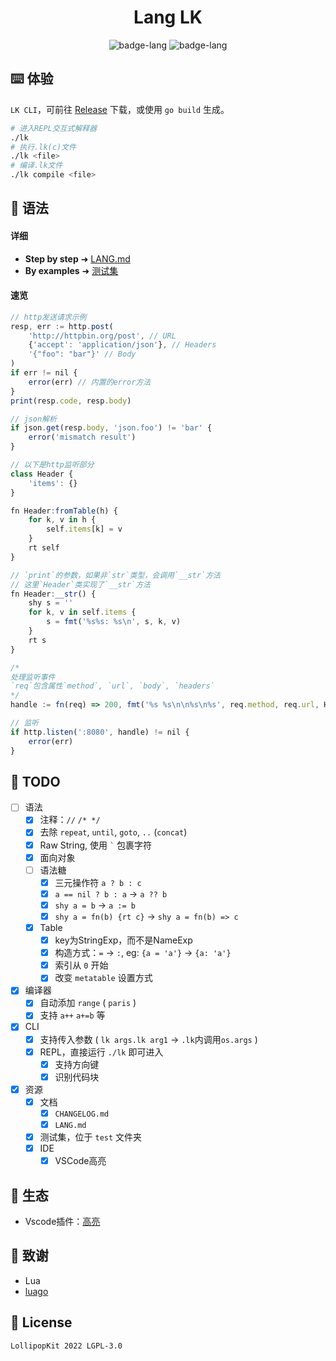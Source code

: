 <h1 align="center">Lang LK</h1>

<p align="center">
    <img alt="badge-lang" src="https://badgen.net/badge/Lang/LK/cyan">
    <img alt="badge-lang" src="https://badgen.net/badge/Go/1.19/purple">
</p>



## ⌨️ 体验
`LK CLI`，可前往 [Release](https://github.com/LollipopKit/lang-lk/releases) 下载，或使用 `go build` 生成。

```bash
# 进入REPL交互式解释器
./lk
# 执行.lk(c)文件
./lk <file>
# 编译.lk文件
./lk compile <file>
```

## 📄 语法
#### 详细
- **Step by step** ➜ [LANG.md](LANG.md)
- **By examples** ➜ [测试集](test)

#### 速览
```js
// http发送请求示例
resp, err := http.post(
    'http://httpbin.org/post', // URL
    {'accept': 'application/json'}, // Headers
    '{"foo": "bar"}' // Body
)
if err != nil {
    error(err) // 内置的error方法
}
print(resp.code, resp.body)

// json解析
if json.get(resp.body, 'json.foo') != 'bar' {
    error('mismatch result')
}

// 以下是http监听部分
class Header {
    'items': {}
}

fn Header:fromTable(h) {
    for k, v in h {
        self.items[k] = v
    }
    rt self
}

// `print`的参数，如果非`str`类型，会调用`__str`方法
// 这里`Header`类实现了`__str`方法
fn Header:__str() {
    shy s = ''
    for k, v in self.items {
        s = fmt('%s%s: %s\n', s, k, v)
    }
    rt s
}

/*
处理监听事件
`req`包含属性`method`, `url`, `body`, `headers`
*/
handle := fn(req) => 200, fmt('%s %s\n\n%s\n%s', req.method, req.url, Header:fromTable(req.headers), req.body)

// 监听
if http.listen(':8080', handle) != nil {
    error(err)
}
```

## 🔖 TODO
- [ ] 语法
  - [x] 注释：`//` `/* */`
  - [x] 去除 `repeat`, `until`, `goto`, `..` (`concat`)
  - [x] Raw String, 使用 ``` ` ``` 包裹字符
  - [x] 面向对象
  - [ ] 语法糖
    - [x] 三元操作符 `a ? b : c`
    - [x] `a == nil ? b : a` -> `a ?? b`
    - [x] `shy a = b` -> `a := b`
    - [x] `shy a = fn(b) {rt c}` -> `shy a = fn(b) => c`
  - [x] Table
    - [x] key为StringExp，而不是NameExp
    - [x] 构造方式：`=` -> `:`, eg: `{a = 'a'}` -> `{a: 'a'}`
    - [x] 索引从 `0` 开始
    - [x] 改变 `metatable` 设置方式
- [x] 编译器
  - [x] 自动添加 `range` ( `paris` )
  - [x] 支持 `a++` `a+=b` 等
- [x] CLI
  - [x] 支持传入参数 ( `lk args.lk arg1` -> `.lk`内调用`os.args` )
  - [x] REPL，直接运行 `./lk` 即可进入
    - [x] 支持方向键
    - [x] 识别代码块
- [x] 资源
    - [x] 文档
      - [x] `CHANGELOG.md`
      - [x] `LANG.md` 
    - [x] 测试集，位于 `test` 文件夹
    - [x] IDE
      - [x] VSCode高亮  

## 🌳 生态
- Vscode插件：[高亮](https://git.lolli.tech/lollipopkit/vscode-lang-lk-highlight)

## 💌 致谢
- Lua
- [luago](https://github.com/zxh0/luago-book)

## 📝 License
`LollipopKit 2022 LGPL-3.0`